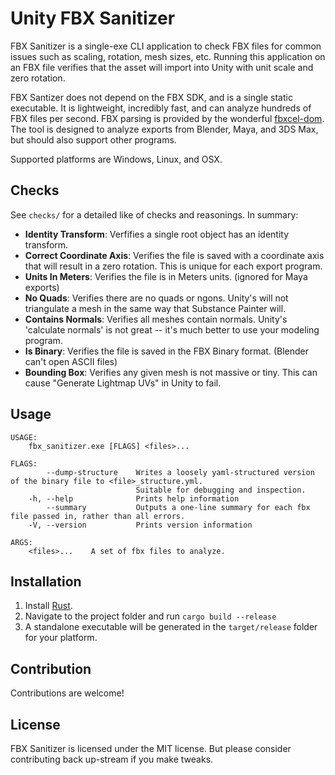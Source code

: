 # Unity FBX Sanitizer
FBX Sanitizer is a single-exe CLI application to check FBX files for common issues such as scaling, rotation, mesh sizes, etc. Running this application on an FBX file verifies that the asset will import into Unity with unit scale and zero rotation.

FBX Santizer does not depend on the FBX SDK, and is a single static executable. It is lightweight, incredibly fast, and can analyze hundreds of FBX files per second. FBX parsing is provided by the wonderful [fbxcel-dom](https://github.com/lo48576/fbxcel). The tool is designed to analyze exports from Blender, Maya, and 3DS Max, but should also support other programs.

Supported platforms are Windows, Linux, and OSX.

## Checks
See `checks/` for a detailed like of checks and reasonings. In summary:
 - **Identity Transform**: Verfifies a single root object has an identity transform.
 - **Correct Coordinate Axis**: Verifies the file is saved with a coordinate axis that will result in a zero rotation. This is unique for each export program.
 - **Units In Meters**: Verifies the file is in Meters units. (ignored for Maya exports)
 - **No Quads**: Verifies there are no quads or ngons. Unity's will not triangulate a mesh in the same way that Substance Painter will.
 - **Contains Normals**: Verifies all meshes contain normals. Unity's 'calculate normals' is not great -- it's much better to use your modeling program.
 - **Is Binary**: Verifies the file is saved in the FBX Binary format. (Blender can't open ASCII files)
 - **Bounding Box**: Verifies any given mesh is not massive or tiny. This can cause "Generate Lightmap UVs" in Unity to fail.

## Usage
```
USAGE:
    fbx_sanitizer.exe [FLAGS] <files>...

FLAGS:
        --dump-structure    Writes a loosely yaml-structured version of the binary file to <file>_structure.yml.
                            Suitable for debugging and inspection.
    -h, --help              Prints help information
        --summary           Outputs a one-line summary for each fbx file passed in, rather than all errors.
    -V, --version           Prints version information

ARGS:
    <files>...    A set of fbx files to analyze.
```

## Installation
1. Install [Rust](https://www.rust-lang.org/tools/install). 
2. Navigate to the project folder and run `cargo build --release`
3. A standalone executable will be generated in the `target/release` folder for your platform.

## Contribution
Contributions are welcome!

## License
FBX Sanitizer is licensed under the MIT license. But please consider contributing back up-stream if you make tweaks.
